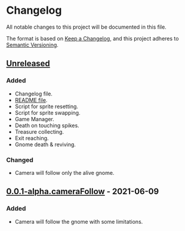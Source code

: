 # Changelog
All notable changes to this project will be documented in this file.

The format is based on [Keep a Changelog](https://keepachangelog.com/en/1.0.0/),
and this project adheres to [Semantic Versioning](https://semver.org/spec/v2.0.0.html).

## [Unreleased]
### Added
- Changelog file.
- [README file](./README.md).
- Script for sprite resetting.
- Script for sprite swapping.
- Game Manager.
- Death on touching spikes.
- Treasure collecting.
- Exit reaching.
- Gnome death & reviving.

### Changed
- Camera will follow only the alive gnome.

## [0.0.1-alpha.cameraFollow] - 2021-06-09
### Added
- Camera will follow the gnome with some limitations.

[Unreleased]: https://github.com/JuStPiNkCoDeR/playingWithUnity/compare/v0.0.1-alpha.cameraFollow...HEAD
[0.0.1-alpha.cameraFollow]: https://github.com/JuStPiNkCoDeR/playingWithUnity/releases/tag/v0.0.1-alpha.cameraFollow